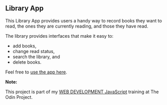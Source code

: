 ## Library App

This Library App provides users a handy way to record books they want to 
read, the ones they are currently reading, and those they have read.

The library provides interfaces that make it easy to:
* add books, 
* change read status,
* search the library, and
* delete books.

Feel free to [use the app here](https://oluwatobiss.github.io/library/).

**Note:**

This project is part of my [WEB DEVELOPMENT JavaScript](https://www.theodinproject.com/lessons/library) 
training at The Odin Project.